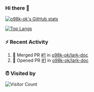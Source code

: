 ### Hi there 👋

[![o98k-ok's GitHub stats](https://github-readme-stats.vercel.app/api?username=o98k-ok)](https://github.com/anuraghazra/github-readme-stats)

[![Top Langs](https://github-readme-stats.vercel.app/api/top-langs/?username=o98k-ok&layout=compact)](https://github.com/anuraghazra/github-readme-stats)

### :zap: Recent Activity

<!--START_SECTION:activity-->
1. 🎉 Merged PR [#1](https://github.com/o98k-ok/lark-doc/pull/1) in [o98k-ok/lark-doc](https://github.com/o98k-ok/lark-doc)
2. 💪 Opened PR [#1](https://github.com/o98k-ok/lark-doc/pull/1) in [o98k-ok/lark-doc](https://github.com/o98k-ok/lark-doc)
<!--END_SECTION:activity-->

### ⏰ Visited by 
![Visitor Count](https://profile-counter.glitch.me/o98k-ok/count.svg)
